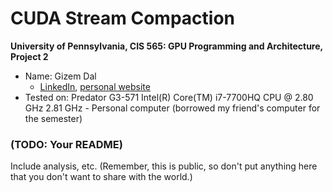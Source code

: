 CUDA Stream Compaction
======================

**University of Pennsylvania, CIS 565: GPU Programming and Architecture, Project 2**

* Name: Gizem Dal
  * [LinkedIn](https://www.linkedin.com/in/gizemdal), [personal website](https://www.gizemdal.com/)
* Tested on: Predator G3-571 Intel(R) Core(TM) i7-7700HQ CPU @ 2.80 GHz 2.81 GHz - Personal computer (borrowed my friend's computer for the semester)

### (TODO: Your README)

Include analysis, etc. (Remember, this is public, so don't put
anything here that you don't want to share with the world.)

